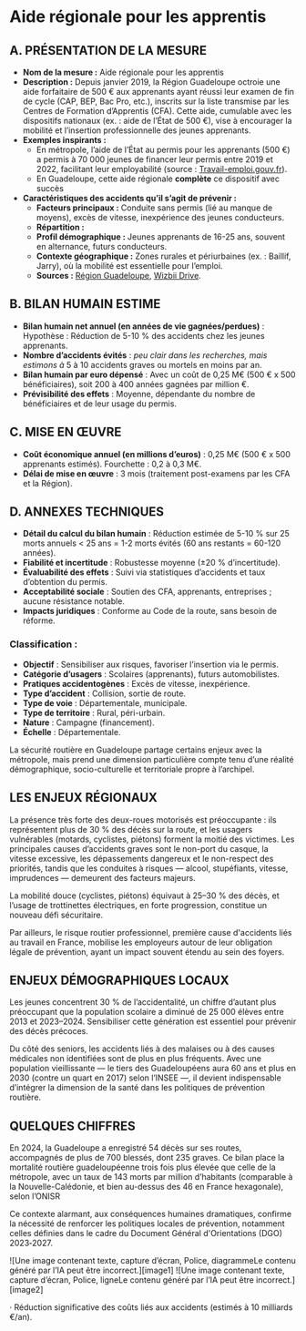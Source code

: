 # **Aide régionale pour les apprentis**

## **A. PRÉSENTATION DE LA MESURE**

* **Nom de la mesure :** Aide régionale pour les apprentis  
* **Description :** Depuis janvier 2019, la Région Guadeloupe octroie une aide forfaitaire de 500 € aux apprenants ayant réussi leur examen de fin de cycle (CAP, BEP, Bac Pro, etc.), inscrits sur la liste transmise par les Centres de Formation d’Apprentis (CFA). Cette aide, cumulable avec les dispositifs nationaux (ex. : aide de l’État de 500 €), vise à encourager la mobilité et l’insertion professionnelle des jeunes apprenants.  
* **Exemples inspirants :**   
  * En métropole, l’aide de l’État au permis pour les apprenants (500 €) a permis à 70 000 jeunes de financer leur permis entre 2019 et 2022, facilitant leur employabilité (source : [Travail-emploi.gouv.fr](https://travail-emploi.gouv.fr)).   
  * En Guadeloupe, cette aide régionale **complète** ce dispositif avec succès  
* **Caractéristiques des accidents qu’il s’agit de prévenir :**  
  * **Facteurs principaux :** Conduite sans permis (lié au manque de moyens), excès de vitesse, inexpérience des jeunes conducteurs.  
  * **Répartition :**   
  * **Profil démographique :** Jeunes apprenants de 16-25 ans, souvent en alternance, futurs conducteurs.  
  * **Contexte géographique :** Zones rurales et périurbaines (ex. : Baillif, Jarry), où la mobilité est essentielle pour l’emploi.  
  * **Sources :** [Région Guadeloupe](http://www.regionguadeloupe.fr), [Wizbii Drive](https://drive.wizbii.com).

## **B. BILAN HUMAIN ESTIME**

* **Bilan humain net annuel (en années de vie gagnées/perdues)** : Hypothèse : Réduction de 5-10 % des accidents chez les jeunes apprenants.  
* **Nombre d’accidents évités** : *peu clair dans les recherches, mais estimons à* 5 à 10 accidents graves ou mortels en moins par an.  
* **Bilan humain par euro dépensé** : Avec un coût de 0,25 M€ (500 € x 500 bénéficiaires), soit 200 à 400 années gagnées par million €.  
* **Prévisibilité des effets** : Moyenne, dépendante du nombre de bénéficiaires et de leur usage du permis.

## **C. MISE EN ŒUVRE**

* **Coût économique annuel (en millions d’euros)** : 0,25 M€ (500 € x 500 apprenants estimés). Fourchette : 0,2 à 0,3 M€.  
* **Délai de mise en œuvre** : 3 mois (traitement post-examens par les CFA et la Région).

## **D. ANNEXES TECHNIQUES**

* **Détail du calcul du bilan humain** : Réduction estimée de 5-10 % sur 25 morts annuels \< 25 ans \= 1-2 morts évités (60 ans restants \= 60-120 années).  
* **Fiabilité et incertitude** : Robustesse moyenne (±20 % d’incertitude).  
* **Évaluabilité des effets** : Suivi via statistiques d’accidents et taux d’obtention du permis.  
* **Acceptabilité sociale** : Soutien des CFA, apprenants, entreprises ; aucune résistance notable.  
* **Impacts juridiques** : Conforme au Code de la route, sans besoin de réforme.

### **Classification :** 

- **Objectif** : Sensibiliser aux risques, favoriser l’insertion via le permis.  
- **Catégorie d’usagers** : Scolaires (apprenants), futurs automobilistes.  
- **Pratiques accidentogènes** : Excès de vitesse, inexpérience.  
- **Type d’accident** : Collision, sortie de route.  
- **Type de voie** : Départementale, municipale.  
- **Type de territoire** : Rural, péri-urbain.  
- **Nature** : Campagne (financement).  
- **Échelle** : Départementale.








La sécurité routière en Guadeloupe partage certains enjeux avec la métropole, mais prend une dimension particulière compte tenu d’une réalité démographique, socio-culturelle et territoriale propre à l’archipel.

## **LES ENJEUX RÉGIONAUX**

La présence très forte des deux-roues motorisés est préoccupante : ils représentent plus de 30 % des décès sur la route, et les usagers vulnérables (motards, cyclistes, piétons) forment la moitié des victimes. Les principales causes d’accidents graves sont le non-port du casque, la vitesse excessive, les dépassements dangereux et le non-respect des priorités, tandis que les conduites à risques — alcool, stupéfiants, vitesse, imprudences — demeurent des facteurs majeurs. 

La mobilité douce (cyclistes, piétons) équivaut à 25–30 % des décès, et l’usage de trottinettes électriques, en forte progression, constitue un nouveau défi sécuritaire. 

Par ailleurs, le risque routier professionnel, première cause d'accidents liés au travail en France, mobilise les employeurs autour de leur obligation légale de prévention, ayant un impact souvent étendu au sein des foyers.

## **ENJEUX DÉMOGRAPHIQUES LOCAUX**

Les jeunes concentrent 30 % de l’accidentalité, un chiffre d’autant plus préoccupant que la population scolaire a diminué de 25 000 élèves entre 2013 et 2023–2024. Sensibiliser cette génération est essentiel pour prévenir des décès précoces. 

Du côté des seniors, les accidents liés à des malaises ou à des causes médicales non identifiées sont de plus en plus fréquents. Avec une population vieillissante — le tiers des Guadeloupéens aura 60 ans et plus en 2030 (contre un quart en 2017\) selon l’INSEE —, il devient indispensable d’intégrer la dimension de la santé dans les politiques de prévention routière.

## **QUELQUES CHIFFRES**

En 2024, la Guadeloupe a enregistré 54 décès sur ses routes, accompagnés de plus de 700 blessés, dont 235 graves. Ce bilan place la mortalité routière guadeloupéenne trois fois plus élevée que celle de la métropole, avec un taux de 143 morts par million d’habitants (comparable à la Nouvelle-Calédonie, et bien au-dessus des 46 en France hexagonale), selon l’ONISR

Ce contexte alarmant, aux conséquences humaines dramatiques, confirme la nécessité de renforcer les politiques locales de prévention, notamment celles définies dans le cadre du Document Général d'Orientations (DGO) 2023‑2027\.

![Une image contenant texte, capture d’écran, Police, diagrammeLe contenu généré par l’IA peut être incorrect.][image1] ![Une image contenant texte, capture d’écran, Police, ligneLe contenu généré par l’IA peut être incorrect.][image2]

·       Réduction significative des coûts liés aux accidents (estimés à 10 milliards €/an).